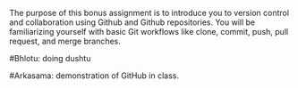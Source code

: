 The purpose of this bonus assignment is to introduce you to version control and collaboration using Github and Github repositories. You will be familiarizing yourself with basic Git workflows like clone, commit, push, pull request, and merge branches. 

#Bhlotu: doing dushtu

#Arkasama: demonstration of GitHub in class. 

